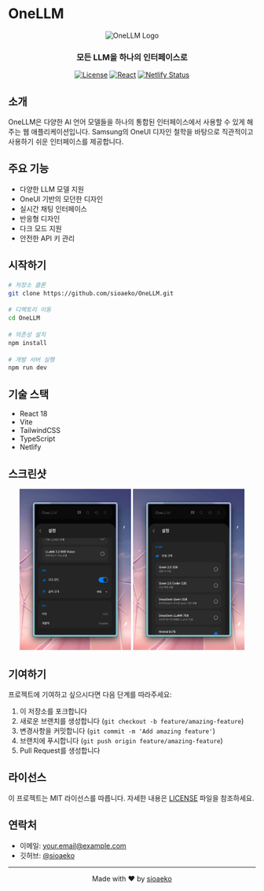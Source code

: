 # OneLLM

<div align="center">
  <img src="public/logo.png" alt="OneLLM Logo" width="200"/>
  
  ### 모든 LLM을 하나의 인터페이스로
  
  [![License](https://img.shields.io/badge/License-MIT-blue.svg)](LICENSE)
  [![React](https://img.shields.io/badge/React-18.x-61dafb.svg)](https://reactjs.org/)
  [![Netlify Status](https://api.netlify.com/api/v1/badges/your-netlify-id/deploy-status)](https://app.netlify.com/sites/onellm/deploys)
</div>

## 소개

OneLLM은 다양한 AI 언어 모델들을 하나의 통합된 인터페이스에서 사용할 수 있게 해주는 웹 애플리케이션입니다. Samsung의 OneUI 디자인 철학을 바탕으로 직관적이고 사용하기 쉬운 인터페이스를 제공합니다.

## 주요 기능

- 다양한 LLM 모델 지원
- OneUI 기반의 모던한 디자인
- 실시간 채팅 인터페이스
- 반응형 디자인
- 다크 모드 지원
- 안전한 API 키 관리

## 시작하기

```bash
# 저장소 클론
git clone https://github.com/sioaeko/OneLLM.git

# 디렉토리 이동
cd OneLLM

# 의존성 설치
npm install

# 개발 서버 실행
npm run dev
```

## 기술 스택

- React 18
- Vite
- TailwindCSS
- TypeScript
- Netlify

## 스크린샷

<div align="center">
  <img src="screenshots/dark-mode.png" alt="다크 모드" width="45%"/>
  <img src="screenshots/light-mode.png" alt="라이트 모드" width="45%"/>
</div>

## 기여하기

프로젝트에 기여하고 싶으시다면 다음 단계를 따라주세요:

1. 이 저장소를 포크합니다
2. 새로운 브랜치를 생성합니다 (`git checkout -b feature/amazing-feature`)
3. 변경사항을 커밋합니다 (`git commit -m 'Add amazing feature'`)
4. 브랜치에 푸시합니다 (`git push origin feature/amazing-feature`)
5. Pull Request를 생성합니다

## 라이선스

이 프로젝트는 MIT 라이선스를 따릅니다. 자세한 내용은 [LICENSE](LICENSE) 파일을 참조하세요.

## 연락처

- 이메일: your.email@example.com
- 깃허브: [@sioaeko](https://github.com/sioaeko)

---

<div align="center">
  Made with ❤️ by <a href="https://github.com/sioaeko">sioaeko</a>
</div>
